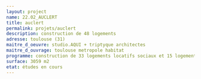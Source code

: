 ```yaml
---
layout: project
name: 22.02_AUCLERT
title: auclert
permalink: projets/auclert
description: construction de 48 logements 
adresse: toulouse (31)
maitre_d_oeuvre: studio.AQUI + triptyque architectes
maitre_d_ouvrage: toulouse metropole habitat
programme: construction de 33 logements locatifs sociaux et 15 logements en accession
surface: 3059 m2
etat: études en cours
--- 
```

